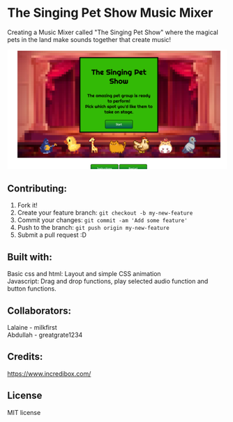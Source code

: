 # The Singing Pet Show Music Mixer
Creating a Music Mixer called "The Singing Pet Show" where the magical pets in the land make sounds together that create music!

<img src="images/readme-img.png">



## Contributing:
1. Fork it!
2. Create your feature branch: `git checkout -b my-new-feature`
3. Commit your changes: `git commit -am 'Add some feature'`
4. Push to the branch: `git push origin my-new-feature`
5. Submit a pull request :D

## Built with:
Basic css and html: Layout and simple CSS animation
<br>
Javascript: Drag and drop functions, play selected audio function and button functions.

## Collaborators:
Lalaine - milkfirst
<br>
Abdullah - greatgrate1234

## Credits:
https://www.incredibox.com/

## License

MIT license
